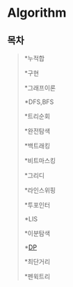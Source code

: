 # Algorithm
## 목차
> *누적합   
>    
> *구현   
>    
> *그래프이론   
>    
> *DFS,BFS   
>    
> *트리순회   
>    
> *완전탐색   
>    
> *백트래킹   
>       
> *비트마스킹   
>       
> *그리디   
>       
> *라인스위핑   
>    
> *투포인터   
>    
> *LIS   
>    
> *이분탐색   
>    
> *[DP](https://github.com/jhmin-kk99/Algorithm-Study/blob/main/DP.md)   
>    
> *최단거리   
>    
> *펜윅트리   
>    
